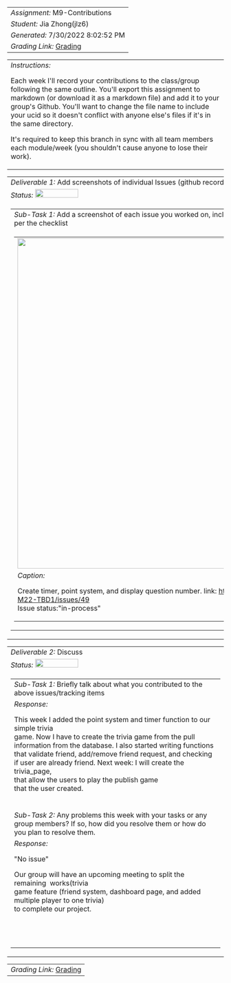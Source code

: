 <table><tr><td> <em>Assignment: </em> M9-Contributions</td></tr>
<tr><td> <em>Student: </em> Jia Zhong(jlz6)</td></tr>
<tr><td> <em>Generated: </em> 7/30/2022 8:02:52 PM</td></tr>
<tr><td> <em>Grading Link: </em> <a rel="noreferrer noopener" href="https://learn.ethereallab.app/homework/IT490-450-M22/m9-contributions/grade/jlz6" target="_blank">Grading</a></td></tr></table>
<table><tr><td> <em>Instructions: </em> <p>Each week I&#39;ll record your contributions to the class/group following the same outline.
You&#39;ll export this assignment to markdown (or download it as a markdown file) and add it to your group&#39;s Github.
You&#39;ll want to change the file name to include your ucid so it doesn&#39;t conflict with anyone else&#39;s files if it&#39;s in the same directory.</p>
<p>It&#39;s required to keep this branch in sync with all team members each module/week (you shouldn&#39;t cause anyone to lose their work).
 </p>
</td></tr></table>
<table><tr><td> <em>Deliverable 1: </em> Add screenshots of individual Issues (github recorded topics) that you worked on this week </td></tr><tr><td><em>Status: </em> <img width="100" height="20" src="http://via.placeholder.com/400x120/009955/fff?text=Complete"></td></tr>
<tr><td><table><tr><td> <em>Sub-Task 1: </em> Add a screenshot of each issue you worked on, include the link, and the status of the issue per the checklist</td></tr>
<tr><td><table><tr><td><img width="768px" src="https://user-images.githubusercontent.com/55101058/180584857-1e981a5d-edf8-4ef5-939f-1fcf52e9d610.png"/></td></tr>
<tr><td> <em>Caption:</em> <p>Create timer, point system, and display question number. link: <a href="https://github.com/MattToegel/IT490-M22-TBD1/issues/49">https://github.com/MattToegel/IT490-M22-TBD1/issues/49</a>   <br> Issue status:&quot;in-process&quot;<br></p>
</td></tr>
</table></td></tr>
</table></td></tr>
<table><tr><td> <em>Deliverable 2: </em> Discuss </td></tr><tr><td><em>Status: </em> <img width="100" height="20" src="http://via.placeholder.com/400x120/009955/fff?text=Complete"></td></tr>
<tr><td><table><tr><td> <em>Sub-Task 1: </em> Briefly talk about what you contributed to the above issues/tracking items</td></tr>
<tr><td> <em>Response:</em> <p>This week I added the point system and timer function to our simple trivia<br>game. Now I have to create the trivia game from the pull<br> information from the database. I also started writing functions that validate friend, add/remove friend request, and checking<br>if user are already friend. Next week: I will create the trivia_page,<br>that allow the users to play the publish game<br> that the user created.<br></p><br></td></tr>
<tr><td> <em>Sub-Task 2: </em> Any problems this week with your tasks or any group members? If so, how did you resolve them or how do you plan to resolve them.</td></tr>
<tr><td> <em>Response:</em> <p>&quot;No issue&quot;<div>Our group will have an upcoming meeting to split the remaining&nbsp; works(trivia<br>game feature (friend system, dashboard page, and added multiple player to one trivia)<br>to complete our project.<br><div><br></div></div><br></p><br></td></tr>
</table></td></tr>
<table><tr><td><em>Grading Link: </em><a rel="noreferrer noopener" href="https://learn.ethereallab.app/homework/IT490-450-M22/m9-contributions/grade/jlz6" target="_blank">Grading</a></td></tr></table>
